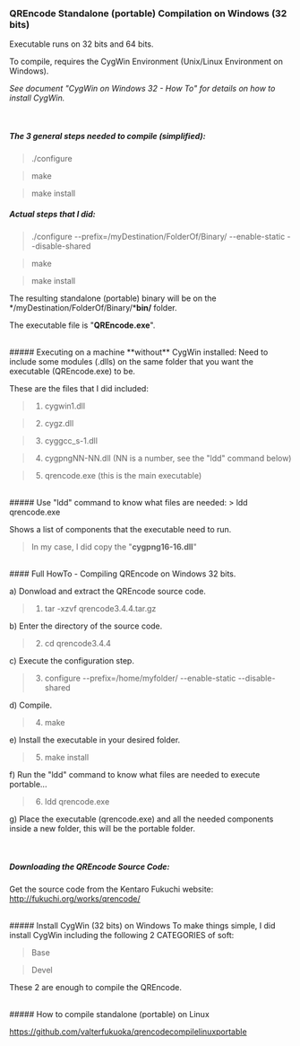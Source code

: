 ### QREncode Standalone (portable) Compilation on Windows (32 bits)
Executable runs on 32 bits and 64 bits.

To compile, requires the CygWin Environment (Unix/Linux Environment on Windows).

*See document "CygWin on Windows 32 - How To" for details on how to install CygWin.*

<br>

##### The 3 general steps needed to compile (simplified):
> ./configure

> make

> make install


##### Actual steps that I did:
> ./configure --prefix=/myDestination/FolderOf/Binary/  --enable-static  --disable-shared

> make

> make install

The resulting standalone (portable) binary will be on the */myDestination/FolderOf/Binary/***bin/** folder.

The executable file is "**QREncode.exe**".

<br>
##### Executing on a machine **without** CygWin installed:
Need to include some modules (.dlls) on the same folder that you want the executable (QREncode.exe) to be.

These are the files that I did included:
> 1) cygwin1.dll

> 2) cygz.dll

> 3) cyggcc_s-1.dll

> 4) cygpngNN-NN.dll  (NN is a number, see the "ldd" command below)

> 5) qrencode.exe  (this is the main executable)

<br>
##### Use "ldd" command to know what files are needed:
> ldd  qrencode.exe

Shows a list of components that the executable need to run.

> In my case, I did copy the "**cygpng16-16.dll**"

<br>
#### Full HowTo - Compiling QREncode on Windows 32 bits.

a) Donwload and extract the QREncode source code.
> 1) tar  -xzvf  qrencode3.4.4.tar.gz

b) Enter the directory of the source code.
> 2) cd  qrencode3.4.4

c) Execute the configuration step.
> 3) configure  --prefix=/home/myfolder/  --enable-static  --disable-shared

d) Compile.
> 4) make

e) Install the executable in your desired folder.
> 5) make install

f) Run the "ldd" command to know what files are needed to execute portable...
> 6) ldd qrencode.exe

g) Place the executable (qrencode.exe) and all the needed components inside a new folder, this will be the portable folder.

<br>

##### Downloading the QREncode Source Code:
Get the source code from the Kentaro Fukuchi website: http://fukuchi.org/works/qrencode/

<br>
##### Install CygWin (32 bits) on Windows
To make things simple, I did install CygWin including the following 2 CATEGORIES of soft:

> Base

> Devel

These 2 are enough to compile the QREncode.

<br>
##### How to compile standalone (portable) on Linux

https://github.com/valterfukuoka/qrencodecompilelinuxportable

